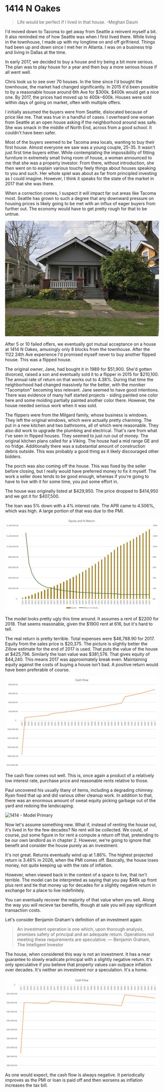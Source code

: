 # 1414 N Oakes

> Life would be perfect if I lived in that house. -Meghan Daum

I'd moved down to Tacoma to get away from Seattle a reinvent myself a bit.  It also reminded me of how Seattle was when I first lived there.  While living in the townhouse, I made up with my longtime on and off girlfriend.  Things had been up and down since I met her in Atlanta.  I was on a business trip and living in Dallas at the time.

In early 2017, we decided to buy a house and try being a bit more serious.  The plan was to play house for a year and then buy a more serious house if all went well.

Chris took us to see over 70 houses.  In the time since I'd bought the townhouse, the market had changed significantly.  In 2015 it'd been possible to by a reasonable house around 6th Ave for $300k. $400k would get a nice one.  By 2017, the prices had moved up to $400k-$600k.  Houses were sold within days of going on market, often with multiple offers.

I initially assumed the buyers were from Seattle, dislocated because of price like me.  That was true in a handful of cases.  I overheard one woman from Seattle at an open house asking if the neighborhood around was safe.  She was smack in the middle of North End, across from a good school.  It couldn't have been safer.

Most of the buyers seemed to be Tacoma area locals, wanting to buy their first house.  Almost everyone we saw was a young couple, 25-35.  It wasn't just first time buyers either.  While contemplating the impossibility of fitting furniture in extremely small living room of house, a woman announced to me that she was a property investor.  From there, without introduction, she then went on to explain various touchy feely things about houses speaking to you and such.  Her whole spiel was about as far from principled investing as I could imagine.  However, I think it speaks for the state of the market in 2017 that she was there.

When a correction comes, I suspect it will impact far out areas like Tacoma most.  Seattle has grown to such a degree that any downward pressure on housing prices is likely going to be met with an influx of eager buyers from further out.  The economy would have to get pretty rough for that to be untrue.

![1414](/images/6/1414.jpg)

After 5 or 10 failed offers, we eventually got mutual acceptance on a house at 1414 N Oakes, amusingly only 8 blocks from the townhouse.  After the 1122 24th Ave experience I'd promised myself never to buy another flipped house.  This was a flipped house.

The original owner, Jane, had bought it in 1989 for $51,900.  She'd gotten divorced, raised a son and eventually sold it to a flipper in 2015 for $210,100.  The annual rate of return on that works out to 4.38%.  During that time the neighborhood had changed massively for the better, with the moniker "Tacompton" becoming less relevant.  Jane seemed to have good intentions.  There was evidence of many half started projects - siding painted one color here and some molding partially painted another color there.  However, the house needed serious work when it was sold.

The flippers were from the Milgard family, whose business is windows.  They left the original windows, which were actually pretty charming.  The put in a new kitchen and two bathrooms, all of which were reasonable.  They also did work to upgrade the plumbing and electrical.  That's rare from what I've seen in flipped houses.  They seemed to just run out of money.  The original kitchen plans called for a Viking.  The house had a mid range GE and no fridge.  Additionally there was a substantial amount of construction debris outside.  This was probably a good thing as it likely discouraged other bidders.

The porch was also coming off the house.  This was fixed by the seller before closing, but I really would have preferred money to fix it myself.  The work a seller does tends to be good enough, whereas if you're going to have to live with it for some time, you put some effort in.

The house was originally listed at $429,950.  The price dropped to $414,950 and we got it for $407,500.

The loan was 5% down with a 4% interest rate.  The APR came to 4.506%, which was high.  A large portion of that was due to the PMI.

![1414 - Model](/images/6/1414%20-%20Model.png)

The model looks pretty ugly this time around.  It assumes a rent of $2200 for 2018.  That seems reasonable, given the $1900 rent at 616, but it's hard to tell.

The real return is pretty terrible.  Total expenses were $46,788.90 for 2017.  Equity from the sales price is $20,375.  The picture is slightly better the Zillow estimate for the end of 2017 is used.  That puts the value of the house at $425,796.  Similarly the loan value was $381,576.  That gives equity of $44,240.  This means 2017 was approximately break even.  Maintaining equity against the costs of buying a house isn't bad.  A positive return would have been preferable of course.

![1414 - Cash Flow](/images/6/1414%20-%20Cash%20Flow.png)

The cash flow comes out well.  This is, once again a product of a relatively low interest rate, purchase price and reasonable rents relative to those.

Paul uncovered his usually litany of items, including a degrading chimney.  Ryan fixed that up and did various other cleanup work.  In addition to that, there was an enormous amount of sweat equity picking garbage out of the yard and redoing the landscaping.

![1414 - Model Primary](/images/6/1414%20-%20Mode%20Primaryl.png)

Now let's assume something new.  What if, instead of renting the house out, it's lived in for the few decades?  No rent will be collected.  We could, of course, put some figure in for rent a compute a return off that, pretending to be our own landlord as in chapter 2.  However, we're going to ignore that benefit and consider the house purely as an investment.

It's not great.  Returns eventually wind up at 1.86%.  The highest projected return is 3.46% in 2026, when the PMI comes off. Basically, the house loses money, not quite keeping up with the rate of inflation.

However, when viewed back in the context of a space to live, that isn't terrible.  The model can be interpreted as saying that you pay $46k up front plus rent and tie that money up for decades for a slightly negative return in exchange for a place to live indefinitely.  

You can eventually recover the majority of that value when you sell.  Along the way you will recieve tax benefits, though at sale you will pay significant transaction costs.

Let's consider Benjamin Graham's definition of an investment again:

> An investment operation is one which, upon thorough analysis, promises safety of principal and an adequate return. Operations not meeting these requirements are speculative. — Benjamin Graham, The Intelligent Investor

The house, when considered this way is not an investment.  It has a near guarantee to slowly eradicate principal with a slightly negative return.  It's only speculative if you believe that property values can outpace inflation over decades.  It's neither an investment nor a speculation.  It's a home.

![1414 - Cash Flow Primary](/images/6/1414%20-%20Cash%20Flow%20Primary.png)

As one would expect, the cash flow is always negative.  It periodically improves as the PMI or loan is paid off and then worsens as inflation increases the tax bill.
